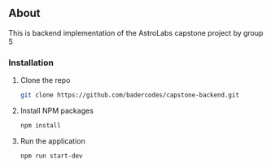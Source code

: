 ## About

This is backend implementation of the AstroLabs capstone project by group 5

### Installation

1. Clone the repo
   ```sh
   git clone https://github.com/badercodes/capstone-backend.git
   ```
2. Install NPM packages
   ```sh
   npm install
   ```
3. Run the application
   ```sh
   npm run start-dev
   ```
